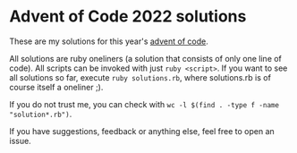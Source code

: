 # Advent of Code 2022 solutions

These are my solutions for this year's [advent of code](https://adventofcode.com).

All solutions are ruby oneliners (a solution that consists of only one line of code). All scripts can be invoked with just `ruby <script>`. If you want to see all solutions so far, execute `ruby solutions.rb`, where solutions.rb is of course itself a oneliner ;).

If you do not trust me, you can check with `wc -l $(find . -type f -name "solution*.rb")`.

If you have suggestions, feedback or anything else, feel free to open an issue.

